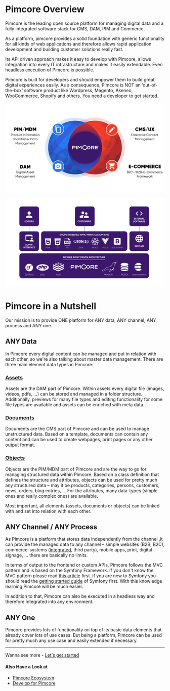 # Pimcore Overview
Pimcore is the leading open source platform for managing digital data and a fully integrated software stack for CMS, DAM, PIM 
and Commerce. 

As a platform, pimcore provides a solid foundation with generic functionality for all kinds of web applications and therefore 
allows rapid application development and building customer solutions really fast. 

Its API driven approach makes it easy to develop with Pimcore, allows integration into every IT infrastructure and makes it 
easily extendable. Even headless execution of Pimcore is possible. 

Pimcore is built for developers and should empower them to build great digital experiences easily. As a consequence, Pimcore 
is NOT an ‘out-of-the-box’ software product like Wordpress, Magento, Akeneo, WooCommerce, Shopify and others. You need a developer to get started. 

![Pimcore](../img/pimcore_basis.png)
  
  
![Pimcore](../img/architecture.png)


# Pimcore in a Nutshell
Our mission is to provide ONE platform for ANY data, ANY channel, ANY process and ANY one. 


## ANY Data 
In Pimcore every digital content can be managed and put in relation with each other, so we're also talking about master data management. 
There are three main element data types in Pimcore:

### [Assets](../04_Assets/README.md)
Assets are the DAM part of Pimcore. Within assets every digital file (images, videos, pdfs, …) can be stored and managed in 
a folder structure. Additionally, previews for many file types and editing functionality for some file types are available and 
assets can be enriched with meta data. 


### [Documents](../03_Documents/README.md)
Documents are the CMS part of Pimcore and can be used to manage unstructured data. Based on a template, documents can contain 
any content and can be used to create webpages, print pages or any other output format. 


### [Objects](../05_Objects/README.md)
Objects are the PIM/MDM part of Pimcore and are the way to go for managing structured data within Pimcore. Based on a class 
definition that defines the structure and attributes, objects can be used for pretty much any structured data – may it be products, 
categories, persons, customers, news, orders, blog entries, … For the attributes, many data-types (simple ones and really 
complex ones) are available.  


Most important, all elements (assets, documents or objects) can be linked with and set into relation with each other.


## ANY Channel / ANY Process
As Pimcore is a platform that stores data independently from the channel ,it can provide the managed data to any channel – simple 
websites (B2B, B2C), commerce-systems ([integrated](../10_E-Commerce_Framework/README.md), third party), mobile apps, 
print, digital signage, ... there are basically no limits. 

In terms of output to the frontend or custom APIs, Pimcore follows the MVC pattern and is based on the Symfony Framework. 
 If you don't know the MVC pattern please read [this article](http://en.wikipedia.org/wiki/Model%E2%80%93view%E2%80%93controller) 
 first.
If you are new to Symfony you should read the [getting started guide](http://symfony.com/doc/3.4/) of Symfony first. With this 
knowledge learning Pimcore will be much easier.

In addition to that, Pimcore can also be executed in a headless way and therefore integrated into any environment. 


## ANY One 
Pimcore provides lots of functionality on top of its basic data elements that already cover lots of use cases. 
But being a platform, Pimcore can be used for pretty much any use case and easily extended if necessary. 


-----
Wanna see more - [Let's get started](../01_Getting_Started/00_Installation.md)

#### Also Have a Look at 
* [Pimcore Ecosystem](./00_Pimcore_Ecosystem.md)
* [Develop for Pimcore](./01_Develop_for_Pimcore.md)
